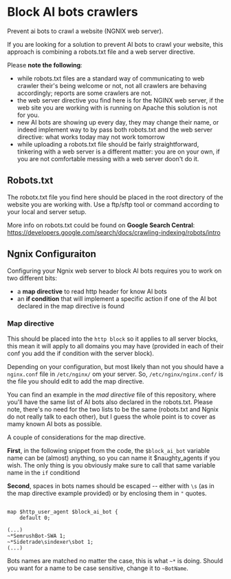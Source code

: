 # Block AI bots crawlers
Prevent ai bots to crawl a website (NGNIX web server).

If you are looking for a solution to prevent AI bots to crawl your website, this approach is combining a robots.txt file and a web server directive.

Please **note the following**:

- while robots.txt files are a standard way of communicating to web crawler their's being welcome or not, not all crawlers are behaving accordingly; reports are some crawlers are not.
- the web server directive you find here is for the NGINX web server, if the web site you are working with is running on Apache this solution is not for you.
- new AI bots are showing up every day, they may change their name, or indeed implement way to by pass both robots.txt and the web server directive: what works today may not work tomorrow
- while uploading a robots.txt file should be fairly straightforward, tinkering with a web server is a different matter: you are on your own, if you are not comfortable messing with a web server doon't do it.

## Robots.txt
The robotx.txt file you find here should be placed in the root directory of the website you are working with.
Use a ftp/sftp tool or command according to your local and server setup.

More info on robots.txt could be found on **Google Search Central**: https://developers.google.com/search/docs/crawling-indexing/robots/intro

## Ngnix Configuraiton
Configuring your Ngnix web server to block AI bots requires you to work on two different bits:

- a **map directive** to read http header for know AI bots
- an **if condition** that will implement a specific action if one of the AI bot declared in the map directive is found

### Map directive
This should be placed into the <code>http block</code> so it applies to all server blocks, this mean it will apply to all domains you may have (provided in each of their conf you add the if condition with the server block).

Depending on your configuration, but most likely than not you should have a <code>nginx.conf</code> file in <code>/etc/nginx/</code> om your server.
So, <code>/etc/nginx/nginx.conf/</code> is the file you should edit to add the map directive.

You can find an example in the *mad directive* file of this repository, where you'll have the same list of AI bots also declared in the robots.txt. Please note, there's no need for the two lists to be the same (robots.txt and Ngnix do not really talk to each other), but I guess the whole point is to cover as mamy known AI bots as possible.

A couple of considerations for the map directive.

**First**, in the following snippet from the code, the <code>$block_ai_bot</code> variable name can be (almost) anything, so you can name it $naughty_agents if you wish. The only thing is you obviously make sure to call that same variable name in the <code>if</code> conditiond

**Second**, spaces in bots names should be escaped -- either with <code>\s</code> (as in the map directive example provided) or by enclosing them in <code>"</code> quotes.

<code>
map $http_user_agent $block_ai_bot {
	default 0;
</code>

<code>
(...)
~*SemrushBot-SWA 1;
~*Sidetrade\sindexer\sbot 1;
(...)
</code>

Bots names are matched no matter the case, this is what <code>~*</code> is doing. Should you want for a name to be case sensitive, change it to <code>~BotName</code>.

